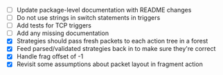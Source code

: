 - [ ] Update package-level documentation with README changes
- [ ] Do not use strings in switch statements in triggers
- [ ] Add tests for TCP triggers
- [ ] Add any missing documentation
- [x] Strategies should pass fresh packets to each action tree in a forest
- [x] Feed parsed/validated strategies back in to make sure they're correct
- [x] Handle frag offset of -1
- [x] Revisit some assumptions about packet layout in fragment action
